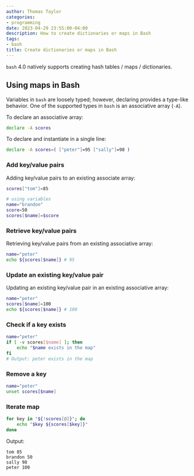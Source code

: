 ```yaml
---
author: Thomas Taylor
categories:
- programming
date: 2023-04-29 23:55:00-04:00
description: How to create dictionaries or maps in Bash
tags:
- bash
title: Create dictionaries or maps in Bash
---
```


`bash` 4.0 natively supports creating hash tables / maps / dictionaries.

## Using maps in Bash

Variables in `bash` are loosely typed; however, declaring provides a type-like behavior. One of the supported types in `bash` is an associative array (`-A`).

To declare an associative array:

```bash
declare -A scores
```

To declare and instantiate in a single line:

```bash
declare -A scores=( ["peter"]=95 ["sally"]=98 )
```

### Add key/value pairs

Adding key/value pairs to an existing associate array:

```bash
scores["tom"]=85

# using variables
name="brandon"
score=50
scores[$name]=$score
```

### Retrieve key/value pairs

Retrieving key/value pairs from an existing associative array:

```bash
name="peter"
echo ${scores[$name]} # 95
```

### Update an existing key/value pair

Updating an existing key/value pair in an existing associative array:

```bash
name="peter"
scores[$name]=100
echo ${scores[$name]} # 100
```

### Check if a key exists

```bash
name="peter"
if [ -v scores[$name] ]; then
    echo "$name exists in the map"
fi
# Output: peter exists in the map
```

### Remove a key

```bash
name="peter"
unset scores[$name]
```

### Iterate map

```bash
for key in "${!scores[@]}"; do
    echo "$key ${scores[$key]}"
done
```

Output:

```text
tom 85
brandon 50
sally 98
peter 100
```